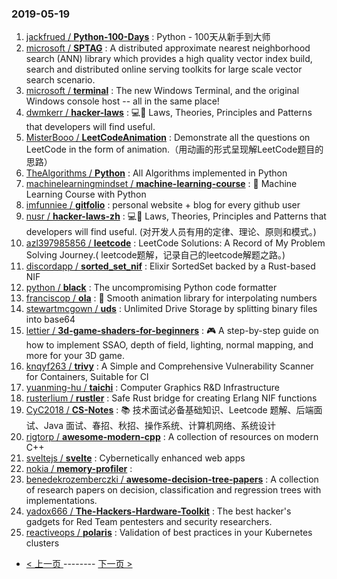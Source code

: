 ### 2019-05-19 
1. [jackfrued / **Python-100-Days**](https://github.com/jackfrued/Python-100-Days) : Python - 100天从新手到大师
1. [microsoft / **SPTAG**](https://github.com/microsoft/SPTAG) : A distributed approximate nearest neighborhood search (ANN) library which provides a high quality vector index build, search and distributed online serving toolkits for large scale vector search scenario.
1. [microsoft / **terminal**](https://github.com/microsoft/terminal) : The new Windows Terminal, and the original Windows console host -- all in the same place!
1. [dwmkerr / **hacker-laws**](https://github.com/dwmkerr/hacker-laws) : 💻📖 Laws, Theories, Principles and Patterns that developers will find useful.
1. [MisterBooo / **LeetCodeAnimation**](https://github.com/MisterBooo/LeetCodeAnimation) : Demonstrate all the questions on LeetCode in the form of animation.（用动画的形式呈现解LeetCode题目的思路）
1. [TheAlgorithms / **Python**](https://github.com/TheAlgorithms/Python) : All Algorithms implemented in Python
1. [machinelearningmindset / **machine-learning-course**](https://github.com/machinelearningmindset/machine-learning-course) : 💬 Machine Learning Course with Python
1. [imfunniee / **gitfolio**](https://github.com/imfunniee/gitfolio) : personal website + blog for every github user
1. [nusr / **hacker-laws-zh**](https://github.com/nusr/hacker-laws-zh) : 💻📖 Laws, Theories, Principles and Patterns that developers will find useful. (对开发人员有用的定律、理论、原则和模式。)
1. [azl397985856 / **leetcode**](https://github.com/azl397985856/leetcode) : LeetCode Solutions: A Record of My Problem Solving Journey.( leetcode题解，记录自己的leetcode解题之路。)
1. [discordapp / **sorted_set_nif**](https://github.com/discordapp/sorted_set_nif) : Elixir SortedSet backed by a Rust-based NIF
1. [python / **black**](https://github.com/python/black) : The uncompromising Python code formatter
1. [franciscop / **ola**](https://github.com/franciscop/ola) : 🌊 Smooth animation library for interpolating numbers
1. [stewartmcgown / **uds**](https://github.com/stewartmcgown/uds) : Unlimited Drive Storage by splitting binary files into base64
1. [lettier / **3d-game-shaders-for-beginners**](https://github.com/lettier/3d-game-shaders-for-beginners) : 🎮 A step-by-step guide on how to implement SSAO, depth of field, lighting, normal mapping, and more for your 3D game.
1. [knqyf263 / **trivy**](https://github.com/knqyf263/trivy) : A Simple and Comprehensive Vulnerability Scanner for Containers, Suitable for CI
1. [yuanming-hu / **taichi**](https://github.com/yuanming-hu/taichi) : Computer Graphics R&D Infrastructure
1. [rusterlium / **rustler**](https://github.com/rusterlium/rustler) : Safe Rust bridge for creating Erlang NIF functions
1. [CyC2018 / **CS-Notes**](https://github.com/CyC2018/CS-Notes) : 📚 技术面试必备基础知识、Leetcode 题解、后端面试、Java 面试、春招、秋招、操作系统、计算机网络、系统设计
1. [rigtorp / **awesome-modern-cpp**](https://github.com/rigtorp/awesome-modern-cpp) : A collection of resources on modern C++
1. [sveltejs / **svelte**](https://github.com/sveltejs/svelte) : Cybernetically enhanced web apps
1. [nokia / **memory-profiler**](https://github.com/nokia/memory-profiler) : 
1. [benedekrozemberczki / **awesome-decision-tree-papers**](https://github.com/benedekrozemberczki/awesome-decision-tree-papers) : A collection of research papers on decision, classification and regression trees with implementations.
1. [yadox666 / **The-Hackers-Hardware-Toolkit**](https://github.com/yadox666/The-Hackers-Hardware-Toolkit) : The best hacker's gadgets for Red Team pentesters and security researchers.
1. [reactiveops / **polaris**](https://github.com/reactiveops/polaris) : Validation of best practices in your Kubernetes clusters 

- [ < 上一页 ](https://github.com/able8/github-trending-daily-record/blob/master/2019-05-18.md) -------- [ 下一页 > ](https://github.com/able8/github-trending-daily-record/blob/master/2019-05-20.md)